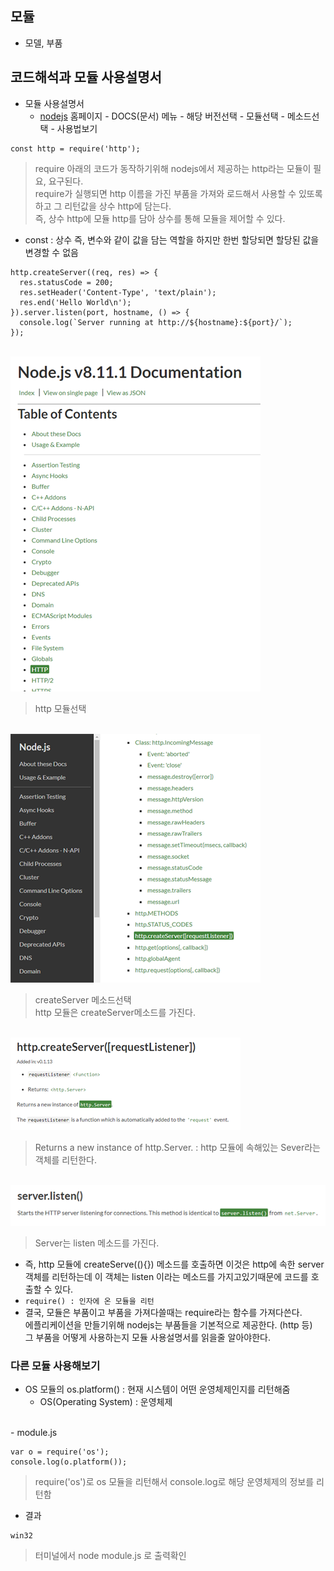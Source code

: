 ## 모듈
- 모델, 부품

## 코드해석과 모듈 사용설명서
- 모듈 사용설명서
  - [nodejs](https://nodejs.org/en/) 홈페이지 - DOCS(문서) 메뉴 - 해당 버전선택 - 모듈선택 - 메소드선택 - 사용법보기
```
const http = require('http');
```
> require 아래의 코드가 동작하기위해 nodejs에서 제공하는 http라는 모듈이 필요, 요구된다.<br/>require가 실행되면 http 이름을 가진 부품을 가져와 로드해서 사용할 수 있또록 하고 그 리턴값을 상수 http에 담는다.<br/>즉, 상수 http에 모듈 http를 담아 상수를 통해 모듈을 제어할 수 있다.

- const : 상수 즉, 변수와 같이 값을 담는 역할을 하지만 한번 할당되면 할당된 값을 변경할 수 없음

```
http.createServer((req, res) => {
  res.statusCode = 200;
  res.setHeader('Content-Type', 'text/plain');
  res.end('Hello World\n');
}).server.listen(port, hostname, () => {
  console.log(`Server running at http://${hostname}:${port}/`);
});
```
<br/>![http](img/node04.png)
> http 모듈선택

<br/>![http](img/node05.png)
> createServer 메소드선택<br/>http 모듈은 createServer메소드를 가진다.

<br/>![http](img/node06.png)
> Returns a new instance of http.Server. : http 모듈에 속해있는 Sever라는 객체를 리턴한다. 

<br/>![http](img/node07.png)
> Server는 listen 메소드를 가진다.

- 즉, http 모듈에 createServe((){}) 메소드를 호출하면 이것은 http에 속한 server 객체를 리턴하는데 이 객체는 listen 이라는 메소드를 가지고있기때문에 코드를 호출할 수 있다.
- `require() : 인자에 온 모듈을 리턴`
- 결국, 모듈은 부품이고 부품을 가져다쓸때는 require라는 함수를 가져다쓴다.<br/>에플리케이션을 만들기위해 nodejs는 부품들을 기본적으로 제공한다. (http 등)<br/>그 부품을 어떻게 사용하는지 모듈 사용설명서를 읽을줄 알아야한다.


### 다른 모듈 사용해보기
- OS 모듈의 os.platform() : 현재 시스템이 어떤 운영체제인지를 리턴해줌
  - OS(Operating System) : 운영체제
  
<br/>- module.js
```
var o = require('os');
console.log(o.platform());
```
> require('os')로 os 모듈을 리턴해서 console.log로 해당 운영체제의 정보를 리턴함
- 결과
```
win32
```
> 터미널에서 node module.js 로 출력확인
